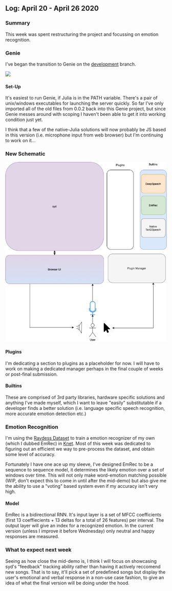 ## Log: April 20 - April 26 2020

### Summary

This week was spent restructuring the project and focussing on emotion recognition.

### Genie

I've began the transition to Genie on the [development](https://github.com/madprogramer/syd/tree/development) branch.

![](https://github.com/GenieFramework/Genie.jl/blob/master/docs/content/img/genie_logo.png)

#### Set-Up

It's easiest to run Genie, if Julia is in the PATH variable. There's a pair of unix/windows executables for launching the server quickly. So far I've only imported all of the old files from 0.0.2 back into this Genie project, but since Genie messes around with scoping I haven't been able to get it into working condition just yet.

I think that a few of the native-Julia solutions will now probably be JS based in this version (i.e. microphone input from web browser) but I'm continuing to work on it...

### New Schematic

![](images/proto-syd-v4.png)

#### Plugins

I'm dedicating a section to plugins as a placeholder for now. I will have to work on making a dedicated manager perhaps in the final couple of weeks or post-final submission.

#### Builtins

These are comprised of 3rd party libraries, hardware specific solutions and anything I've made myself, which I want to leave "easily" substitutable if a developer finds a better solution (i.e. language specific speech recognition, more accurate emotion detection etc.)

### Emotion Recognition

I'm using the [Ravdess Dataset](https://smartlaboratory.org/ravdess/) to train a emotion recognizer of my own (which I dubbed EmRec) in [Knet](https://github.com/denizyuret/Knet.jl). Most of this week was dedicated to figuring out an efficient we way to pre-process the dataset, and obtain some level of accuracy. 

Fortunately I have one ace up my sleeve, I've designed EmRec to be a sequence to sequence model, it determines the likely emotion over a set of windows over time. This will not only make word-emotion matching possible (WIP, don't expect this to come in until after the mid-demo) but also give me the ability to use a "voting" based system even if my accuracy isn't very high.

#### Model 

EmRec is a bidirectional RNN. It's input layer is a set of MFCC coefficients (first 13 coeffiecients + 13 deltas for a total of 26 features) per interval. The output layer will give an index for a recognized emotion. In the current version (unless I improve it before Wednesday) only neutral and happy responses are measured.

### What to expect next week

Seeing as how close the mid-demo is, I think I will focus on showcasing syd's "feedback" tracking ability rather than having it actively reccomend new songs. That is to say, it'll pick a set of predefined songs but display the user's emotional and verbal response in a non-use case fashion, to give an idea of what the final version will be doing under the hood.

